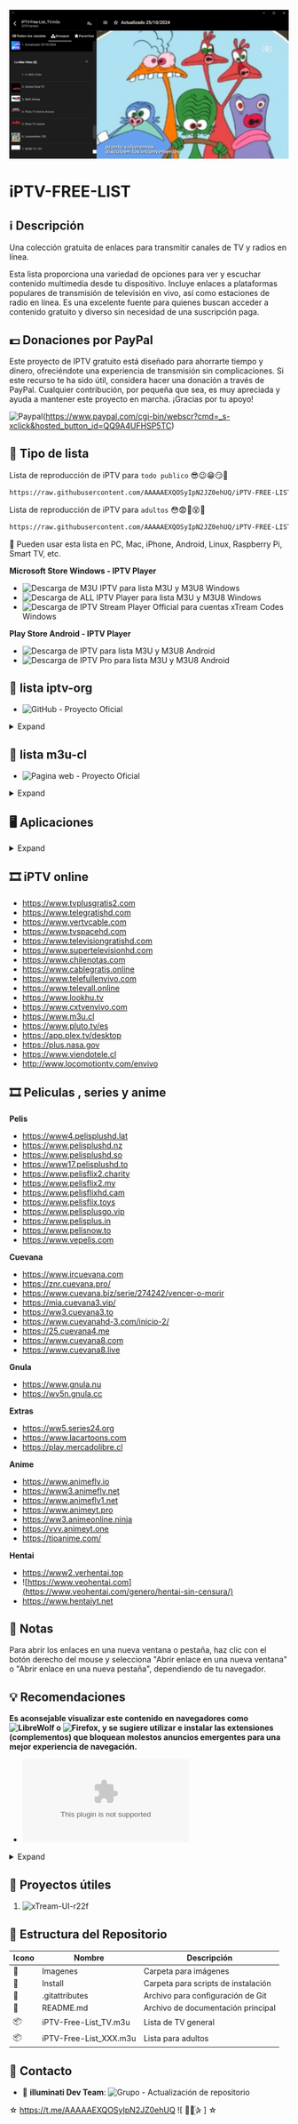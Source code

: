 ﻿![logo](https://raw.githubusercontent.com/AAAAAEXQOSyIpN2JZ0ehUQ/iPTV-FREE-LIST/refs/heads/master/Imagenes/ALL-IPTV-Player.jpg)

# iPTV-FREE-LIST

## :information_source: Descripción
Una colección gratuita de enlaces para transmitir canales de TV y radios en línea.

Esta lista proporciona una variedad de opciones para ver y escuchar contenido 
multimedia desde tu dispositivo. Incluye enlaces a plataformas populares de 
transmisión de televisión en vivo, así como estaciones de radio en línea. Es una 
excelente fuente para quienes buscan acceder a contenido gratuito y diverso sin 
necesidad de una suscripción paga.

## :dollar: Donaciones por PayPal
Este proyecto de IPTV gratuito está diseñado para ahorrarte tiempo y dinero, 
ofreciéndote una experiencia de transmisión sin complicaciones. Si este recurso te 
ha sido útil, considera hacer una donación a través de PayPal. Cualquier contribución, 
por pequeña que sea, es muy apreciada y ayuda a mantener este proyecto en 
marcha. ¡Gracias por tu apoyo!

![Paypal](https://www.paypalobjects.com/en_US/i/btn/btn_donateCC_LG.gif)(https://www.paypal.com/cgi-bin/webscr?cmd=_s-xclick&hosted_button_id=QQ9A4UFHSP5TC)

## :satellite: Tipo de lista
Lista de reproducción de iPTV para `todo publico` 😎😉😁😏🧐
```bash
https://raw.githubusercontent.com/AAAAAEXQOSyIpN2JZ0ehUQ/iPTV-FREE-LIST/master/iPTV-Free-List_TV.m3u
```

Lista de reproducción de iPTV para `adultos` 😳😨🥵😵🥴
```bash
https://raw.githubusercontent.com/AAAAAEXQOSyIpN2JZ0ehUQ/iPTV-FREE-LIST/master/iPTV-Free-List_XXX.m3u
```
:memo: Pueden usar esta lista en PC, Mac, iPhone, Android, Linux, Raspberry Pi, Smart TV, etc.

**Microsoft Store Windows - IPTV Player**
* ![Descarga de M3U IPTV](https://www.microsoft.com/store/productId/9MT1D281RDB4?ocid=pdpshare/) para lista M3U y M3U8 Windows
* ![Descarga de ALL IPTV Player](https://www.microsoft.com/store/productId/9N7DWMX898LB?ocid=pdpshare/) para lista M3U y M3U8 Windows
* ![Descarga de IPTV Stream Player Official](https://www.microsoft.com/store/productId/9P90ZH32K649?ocid=pdpshare/) para cuentas xTream Codes Windows
 
**Play Store Android - IPTV Player**
* ![Descarga de IPTV](https://play.google.com/store/apps/details?id=ru.iptvremote.android.iptv&hl=es_CL/) para lista M3U y M3U8 Android
* ![Descarga de IPTV Pro](https://play.google.com/store/apps/details?id=ru.iptvremote.android.iptv.pro&hl=es_CL/) para lista M3U y M3U8 Android

## :satellite: lista iptv-org
* ![GitHub](https://github.com/iptv-org/iptv) - Proyecto Oficial 

<details>
<summary>Expand</summary>
<br>

Lista de reproducción principal 
```bash
https://iptv-org.github.io/iptv/index.m3u
```
Agrupados por categoría 
```bash
https://iptv-org.github.io/iptv/index.category.m3u
```
Agrupados por idioma 
```bash
https://iptv-org.github.io/iptv/index.language.m3u
```
Agrupados por país 
```bash
https://iptv-org.github.io/iptv/index.country.m3u
```
Lista IPTV Lenguaje Español
```bash
https://iptv-org.github.io/iptv/languages/spa.m3u
```

</details>

## :satellite: lista m3u-cl 
* ![Pagina web](https://m3u.cl) - Proyecto Oficial 

<details>
<summary>Expand</summary>
<br>

Listas de reproducción:

M3U Chile
```bash
https://m3u.cl/lista/CL.m3u
```
Lista IPTV Música
```bash
https://m3u.cl/lista/musica.m3u
```
Lista IPTV Religiosos
```bash
https://m3u.cl/lista/religiosos.m3u
```
Lista IPTV Adultos
```bash
https://m3u.cl/lista/XXX.m3u
```
Lista IPTV TOP
```bash
https://m3u.cl/lista/top.m3u
```
Lista IPTV Total
```bash
https://m3u.cl/lista/total.m3u
```

</details>

## :desktop_computer: Aplicaciones  

<details>
<summary>Expand</summary>
<br>

## 🌐 Web

- ![Jackal](http://jackal.surge.sh) - Ver televisión en vivo desde tu navegador con la ayuda de la aplicación Next.
- ![IPTV Player](https://dev-iptv.web.app/) - Aplicación Flutter de código abierto que te permite ver transmisiones públicamente accesibles desde tu navegador.
- ![WhatsUp TV](https://whatsuptv.app/) - Reproductor de listas de reproducción IPTV (.m3u).
- ![IPTV Stream](http://yielding-meeting.surge.sh) - Ver IPTV en línea.
- ![TVPeer](http://tvpeer.github.io/) - Ver IPTV Peer to Peer (P2P) en línea desde tu navegador.
- ![Worlds TV Mobile](https://worldstvmobile.com/) - Busca el canal que prefieras sintonizar y transmite con un clic.
- ![IPTVnator](https://iptvnator.vercel.app/) - Aplicación de IPTV de código abierto y multiplataforma con múltiples características, como soporte para listas de reproducción m3u y m3u8, favoritos, archivo/catchup de TV y más.
- ![VidGrid](https://vidgrid.tk.gg) - Visor multicanal centrado en noticias con soporte para listas de reproducción en vivo m3u8, transmisiones de YouTube y Twitch con cambio de audio con un clic.
- ![IPTV Smarter Player](http://webtv.iptvsmarters.com) - Reproductor de video que permite a tus clientes o usuarios finales de IPTV transmitir contenido como TV en vivo, VOD, series y catchup de TV suministrados por ti.
- ![Purple WebPlayer](http://login.purpletv.app) - Webplayer gratuito para transmitir contenido dentro del navegador.
- ![Web TV](http://01234.fun/) - Reproductor IPTV.
- ![Pleyr](https://pleyr.net/) - Reproductor de IPTV para navegador web tanto para listas de reproducción m3u8 como mpeg2-ts.
- ![TV Tuner](https://tvtuner.vercel.app/) - Ver IPTV en línea con características como mantener el último canal seleccionado, buscar canal, buscar país y soportado para diseños web y móviles.

## 🖥️ Windows

- ![VLC for Windows](https://www.videolan.org/vlc/download-windows.html) - Reproductor multimedia portátil gratuito y de código abierto compatible con múltiples plataformas.
- ![Kodi](https://kodi.tv/) - Reproductor multimedia gratuito y multiplataforma con soporte de biblioteca.
- ![MPC-HC](https://github.com/clsid2/mpc-hc) - Reproductor de video y audio gratuito y de código abierto para Windows.
- ![PotPlayer](https://potplayer.daum.net/) - Reproductor multimedia gratuito para Windows.
- ![Megacubo](https://megacubo.tv) - Aplicación de transmisión de IPTV de código abierto y multiplataforma con características como favoritos, recomendaciones basadas en EPG, etc. Compatible con listas M3U, Xtream y dispositivos Mag.
- ![IPTVnator](https://github.com/4gray/iptvnator) - Aplicación gratuita de IPTV de transmisión multiplataforma con características como favoritos, EPG, archivo de TV, etc.
- ![termv](https://github.com/Roshan-R/termv) - Reproductor de IPTV de terminal escrito en bash.
- ![Zoom Player](https://www.inmatrix.com/zplayer/) - Reproductor multimedia personalizable para PCs con Windows.
- ![SimpleTV](https://www.filehorse.com/es/descargar-simpletv/#review) - SimpleTV es una aplicación optimizada de reproducción de TV por Internet que puede ayudarle a organizar mejor sus listas de reproducción.

## 🍏 macOS

- ![VLC for Mac OS X](https://www.videolan.org/vlc/download-macosx.html) - Reproductor multimedia portátil gratuito y de código abierto compatible con múltiples plataformas.
- ![IINA](https://iina.io/) - Reproductor multimedia moderno para macOS.
- ![Elmedia Video Player](https://apps.apple.com/us/app/elmedia-video-player/id1044549675) - Reproductor multimedia gratuito para Mac OS.
- ![Kodi](https://kodi.tv/) - Reproductor multimedia gratuito y multiplataforma con soporte de biblioteca.
- ![Megacubo](https://megacubo.tv/?os=MacOS) - Aplicación de transmisión de IPTV de código abierto y multiplataforma con características como favoritos, recomendaciones basadas en EPG, etc. Compatible con listas M3U, Xtream y dispositivos Mag.
- ![IPTVnator](https://github.com/4gray/iptvnator) - Aplicación gratuita de IPTV de transmisión multiplataforma con características como favoritos, EPG, archivo de TV, etc.
- ![termv](https://github.com/Roshan-R/termv) - Reproductor de IPTV de terminal escrito en bash.
- ![IPTV Player Live](https://apps.apple.com/us/app/iptv-player-live-watch-tv-m3u/id1662299469) - Reproductor de IPTV fácil de usar y administrador de listas que admite listas de reproducción M3U remotas y locales, reproducción en Picture-in-Picture y sincronización de contenido basada en iCloud para tus otros dispositivos Apple.
- ![Opus IPTV Player](https://apps.apple.com/app/apple-store/id1592313576?pt=123343602&ct=awesome-iptv&mt=8) - Reproductor de IPTV multiplataforma para todos tus dispositivos incluyendo iOS, iPad, MacOS, Apple TV, Android y Android Tv.

## 🐧 Linux

- ![VLC for Linux](https://www.videolan.org/vlc/#download) - Reproductor multimedia portátil gratuito y de código abierto compatible con múltiples plataformas.
- ![Kodi](https://kodi.tv/) - Reproductor multimedia gratuito y multiplataforma con soporte de biblioteca.
- ![Megacubo](https://github.com/EdenwareApps/Megacubo) - Aplicación de transmisión de IPTV de código abierto y multiplataforma con características como favoritos, recomendaciones basadas en EPG, etc. Compatible con listas M3U, Xtream y dispositivos Mag.
- ![Hypnotix](https://github.com/linuxmint/hypnotix) - Aplicación gratuita de transmisión de IPTV con soporte para TV en vivo, películas y series.
- ![IPTVnator](https://github.com/4gray/iptvnator) - Aplicación gratuita de IPTV de transmisión multiplataforma con características como favoritos, EPG, archivo de TV, etc.
- ![FreetuxTV](https://github.com/freetuxtv/freetuxtv) - Reproductor de televisión e radio por internet.
- ![termv](https://github.com/Roshan-R/termv) - Reproductor de IPTV de terminal escrito en bash.
- ![IPTV Desktop](https://github.com/0x0is1/iptv-desktop) - Mira canales de televisión en tu dispositivo a través de internet desde todo el mundo de forma gratuita.
- ![pytermv](https://github.com/Ahmed-Zamouche/pytermv) - Reproductor de IPTV de terminal escrito en Python.
- ![yuki-iptv](https://codeberg.org/Ame-chan-angel/yuki-iptv) - Reproductor de IPTV con soporte EPG (fork de Astroncia IPTV).

## 📱 iOS

- ![Flex IPTV](https://apps.apple.com/ae/app/flex-iptv/id1182930255) - Permite ver TV en vivo y streams IPTV basados en tecnología.
- ![nPlayer](https://apps.apple.com/us/app/nplayer/id1116905928) - Reproductor multimedia con soporte DTS (DTS HD), DTS Headphone:X, Dolby (AC3, E-AC3).
- ![FastoTV Lite](https://apps.apple.com/us/app/fastotvlite/id1496936356) - Cliente IPTV de código abierto y sin publicidad, con soporte para medios en vivo, VOD, lista de favoritos y EPG.
- ![WhatsUp TV](https://apps.apple.com/us/app/whatsup-tv/id1476950273) - Reproductor para listas de reproducción IPTV (.m3u).
- ![Smarters Player Lite](https://apps.apple.com/in/app/smarters-player-lite/id1628995509) - Reproductor de video que permite a tus clientes o usuarios finales de IPTV reproducir contenido como TV en vivo, VOD, series y TV Catchup suministrados por ti.
- ![Purple Playlist Player](https://apps.apple.com/us/app/purple-playlist-player/id1547219704) - Reproductor IPTV para que los usuarios vean contenido con su lista de reproducción.
- ![IPTV Player Live](https://apps.apple.com/us/app/iptv-player-live-watch-tv-m3u/id1662299469) - Reproductor gratuito de IPTV y gestor de listas M3U que soporta Picture-in-Picture, AirPlay, Chromecast y sincronización iCloud para una experiencia conectada en iPhone, iPad, Apple TV.
- ![Opus IPTV Player](https://apps.apple.com/app/apple-store/id1592313576?pt=123343602&ct=awesome-iptv&mt=8) - Reproductor IPTV multiplataforma para todos tus dispositivos incluyendo iOS, iPad, MacOS, Apple TV, Android y Android TV.
- ![APTV](https://apps.apple.com/us/app/aptv/id1630403500) - Una aplicación de alta calidad para reproducción en vivo que puede previsualizar en tiempo real. Es un reproductor multifuncional que puede reproducir y visualizar (requiere soporte del origen de transmisión en vivo).

## 🤖 Android

- ![Kodi](https://play.google.com/store/apps/details?id=org.xbmc.kodi) - Reproductor multimedia gratuito y multiplataforma con soporte de biblioteca.
- ![KgTv Player](https://play.google.com/store/apps/details?id=tk.kgtv) - Reproductor IPTV con soporte para cambio de calidad, búsqueda, exportación y modificación de canales.
- ![VLC for Android](https://play.google.com/store/apps/details?id=org.videolan.vlc) - Reproductor multimedia portátil gratuito y de código abierto compatible con múltiples plataformas.
- ![MX Player](https://play.google.com/store/apps/details?id=com.mxtech.videoplayer.ad) - Potente reproductor de video con aceleración avanzada de hardware y soporte de subtítulos.
- ![FastoTV Lite](https://play.google.com/store/apps/details?id=com.fastotv.lite) - Cliente IPTV de código abierto y sin publicidad, con soporte para medios en vivo, VOD, lista de favoritos y EPG.
- ![TiviMate IPTV Player](https://play.google.com/store/apps/details?id=ar.tvplayer.tv) - Reproductor IPTV para cajas de Android.
- ![Megacubo](https://megacubo.tv/?os=Android) - Aplicación de transmisión de IPTV de código abierto y multiplataforma con características como favoritos, recomendaciones basadas en EPG, etc. Compatible con listas M3U, Xtream y dispositivos Mag.
- ![TVirl](https://play.google.com/store/apps/details?id=by.stari4ek.tvirl) - Servicio de entrada especial para Android TV que integra canales IPTV en la aplicación de TV preinstalada como ![Live Channels](https://play.google.com/store/apps/details?id=com.google.android.tv).
- ![CosmiTV Player](https://play.google.com/store/apps/details?id=com.cosmiquest.tv) - Reproductor y DVR de IPTV para Android que se asemeja a la caja de TV por cable.
- ![kantv](https://github.com/zhouwg/kantv) - Reproductor de código abierto para Android.
- ![TV.io Home Streaming](https://play.google.com/store/apps/details?id=com.player.online.tv&gl=GB) - Transmisión de IPTV con soporte para Chromecast y chat en grupos.
- ![ProgTV Android](https://play.google.com/store/apps/details?id=com.progdvb.progtva) - Software simple pero conveniente y universal para ver canales de TV y escuchar radio a través de Internet o red local.
- ![IPTV Smarters App](https://www.iptvsmarters.com/#downloads) - Reproductor de video que permite a tus clientes o usuarios finales de IPTV reproducir contenido como TV en vivo, VOD, series y TV Catchup suministrados por ti.
- ![IPTV Smart Purple Player](https://www.purplesmarttv.com/#downloads) - Reproductor IPTV para que los usuarios vean contenido con su lista de reproducción.
- ![Mbogi Music](https://play.google.com/store/apps/details?id=com.mbogimusic) - Una aplicación de audio y video que te da acceso a miles de radio en línea gratuita, IPTV y podcasts de todo el mundo.
- ![Opus IPTV Player](https://play.google.com/store/apps/details?id=com.biel.opus.mediaplayer) - Reproductor IPTV multiplataforma para todos tus dispositivos incluyendo iOS, iPad, MacOS, Apple TV, Android y Android TV.
- ![IPTV Pro](https://play.google.com/store/apps/details?id=ru.iptvremote.android.iptv.pro) - Reproductor IPTV para Android.
- ![M3UAndroid](https://github.com/realOxy/M3UAndroid) - Reproductor de streaming de código abierto para Android para reproducir canales favoritos en modo zapping con mejoras en el reproductor multimedia.

## 📺 Smart TV

- ![SS IPTV](https://ss-iptv.com/en) - Aplicación para Smart TV que permite la visualización de IPTV para sus usuarios.

## 🍏 Apple TV

- ![iPlayTV](https://apps.apple.com/us/app/iplaytv/id1072226801) - Reproductor IPTV/M3U para Apple TV.
- ![IPTV Player Live](https://apps.apple.com/us/app/iptv-player-live-watch-tv-m3u/id1662299469) - Reproductor gratuito de IPTV con soporte para M3U, Xtream Codes y sincronización iCloud para una experiencia conectada en Apple TV, iPhone, iPad y Mac.
- ![Opus IPTV Player](https://apps.apple.com/app/apple-store/id1592313576?pt=123343602&ct=awesome-iptv&mt=8) - Reproductor IPTV multiplataforma para todos tus dispositivos incluyendo iOS, iPad, MacOS, Apple TV, Android y Android TV.

## 🎮 Xbox

- ![Open IPTV](https://www.microsoft.com/en-us/p/open-iptv/9n9gc8l5mldm) - Un moderno reproductor IPTV para Xbox One.

## 🌐 Google Chrome

- ![Native HLS Playback](https://chrome.google.com/webstore/detail/native-hls-playback/emnphkkblegpebimobpbekeedfgemhof) - Permite al navegador reproducir urls de video HLS (m3u8) de manera 'nativa'.
- ![EPG Viewer](https://chrome.google.com/webstore/detail/epg-viewer/lnhfllpjnichiepbkgnfhpaakhicbelh) - Permite visualizar archivos XMLTV directamente en el navegador.

## 📺 Roku

- ![IOTV](https://channelstore.roku.com/details/7bca35663cdfc649a1d3ca816cf729f7/iotv) - Reproductor IPTV para Roku.

## 🌐 Providers

- ![LyngSat Stream](http://www.lyngsat-stream.com/) - Enlaces públicos a 3018 canales de TV lineales y 2963 canales de radio transmitidos por Internet.
- ![FreetuxTV WebTV Manager](http://database.freetuxtv.net/site/index) - Base de datos gratuita de WebTV y Web Radio.
- ![CXTv](http://www.cxtvlive.com/) - 1308 canales de TV y 287 cámaras de todo el mundo.
- ![Televisión de Costa Rica en vivo](http://www.costaricaenvivo.net/) - Canales en vivo de Costa Rica.
- ![Televisión Dominicana en vivo](http://www.televisiondominicanaenvivo.com/) - Canales en vivo de la República Dominicana.
- ![Televisión de Honduras en vivo](http://www.canalesdehondurasenvivo.com/) - Canales en vivo de Honduras.
- ![Televisión de Guatemala en vivo](https://www.guatemalaenvivo.net/) - Canales en vivo de Guatemala.
- ![Canales del Salvador](http://www.canalesdelsalvadorenvivo.com/) - Canales en vivo de El Salvador.
- ![Canales de Bolivia en vivo](http://www.canalesbolivianosenvivo.com/) - Canales en vivo de Bolivia.
- ![Canales Ecuatorianos en vivo](https://www.canalesecuatorianosenvivo.com/) - Canales en vivo de Ecuador.
- ![Haiti Broadcasting](https://hbiptv.com/) - Canales en vivo de Haití.
- ![AfghanLive TV](http://www.afghanlive.tv/) - Canales en vivo de Afganistán.
- ![Connecktik TV](http://connectik.tv/) - Canales de TV en vivo desde Camerún.
- ![FreeStreamsLive](http://yg.freestreams-live1.com/) - Canales de TV deportivos de todo el mundo.
- ![Squid TV](https://www.squidtv.net/) - Guía de canales de TV en vivo transmitidos desde todo el mundo.
- ![Online TV](http://tvtvtv.ru/index_eng.php) - Catálogo de TV en línea de todos los países con descripciones.
- ![TDTChannels](https://www.tdtchannels.com/) - Canales en vivo de España e internacional.
- ![OnlineStream.live](https://onlinestream.live/) - Canales de TV y radio en vivo de Hungría.
- ![IPTV list](https://iptvlist.ml/) - Lista de canales IPTV con opción para reproducirlos directamente en el navegador.
- ![Easy Web TV](https://zhangboheng.github.io/Easy-Web-TV-M3u8/) - Forma sencilla de escuchar estaciones de radio y ver películas, series, animes, shows, pornografía e IPTV en el sitio web.
- ![TNT en direct](https://www.tntendirect.com/) - Canales TNT en vivo desde Francia.
- ![m3u.cl](http://m3u.cl/) - Canales de TV y radio en vivo de Chile, Argentina, Perú, Brasil, Bolivia, Colombia, Venezuela, México y España.
- ![EPG.pw](https://epg.pw/test_channel_page.html) - Canales de TV en vivo de todo el mundo.
- ![Chinese TV](https://www.tvchinese.net/) - Enlaces a transmisiones en vivo de canales de TV chinos.
- ![photocall.tv](https://photocall.tv/) - Televisión y radio en línea.

## 📦 Fuentes de datos de canales

Una lista de fuentes útiles que contienen información sobre canales de televisión.

- ![LyngSat](https://www.lyngsat.com/) - Base de datos de canales de TV vía satélite necesaria para capturar señales.
- ![LyngSat Logo](https://www.lyngsat-logo.com/) - Colección de logos de canales de TV.
- ![TV Address](https://www.tv-address.com/) - Información sobre canales de TV.
- ![Tapiosinn/tv-logos](https://github.com/Tapiosinn/tv-logos/) - Colección de logos de canales de TV.
- ![RabbitEars.info](https://rabbitears.info/) - Detalles sobre canales locales de TV por aire en EE.UU.
- ![Picons](https://github.com/picons/picons) - Colección de logos de canales de TV.
- ![KingOfSat](https://en.kingofsat.net/index.php) - Directorio europeo de zapping vía satélite.
- ![Bulsatcom](https://www.bulsatcom.bg/televiziya/televizionni-kanali/) - Lista de canales búlgaros e internacionales disponibles vía Bulsatcom.
- ![Satindex.de](https://www.satindex.de/) - Lista de canales distribuidos vía satélites Astra y Hotbird.
- ![REM](http://www.rem.rs/en/media-service-providers-register) - Información detallada sobre canales de TV serbios.
- ![iptv-pro/iptv-pro.github.io](https://github.com/iptv-pro/iptv-pro.github.io) - Logos de canales de TV asiáticos.
- ![TVCL](https://www.tvchannellists.com/w/Main_Page) - Listados y alineaciones de canales de TV de todo el mundo.
- ![Telepedia](https://telepedia.fandom.com/ru/) - Wiki sobre canales de TV, compañías y programas.
- ![Mihsign Vision](https://mihsignvision.fandom.com/wiki/Mihsign_Vision) - Lista de canales de TV y compañías.
- ![Cableman](https://www.cableman.ru/channels/table) - Catálogo de canales de TV transmitidos en Rusia.
- ![FCCdata.org](https://fccdata.org/) - Datos sobre emisoras en EE.UU., Canadá, México, Reino Unido, Irlanda, Australia y Japón.
- ![Mavise](https://mavise.obs.coe.int/) - Base de datos sobre servicios audiovisuales en Europa.
- ![Logopedia](https://logos.fandom.com/wiki/Logopedia) - Base de datos colaborativa de logos y branding.
- ![Predavatel](https://predavatel.com/) - Información detallada sobre canales búlgaros y macedonios.
- ![CEM](https://www.cem.bg/linear_reg.php) - Registro oficial de canales de TV transmitidos en Bulgaria.
- ![Sat-address](https://www.sat-address.com/) - Información sobre canales vía satélite, terrestres, cable, IPTV y streaming en todo el mundo.

## 📺 Fuentes de EPG

Fuentes de EPG (Guía Electrónica de Programas) para canales de IPTV.

- ![EPG for IPTV](https://epg.best/) - Guía de Programación Electrónica personalizada para IPTV a nivel mundial.
- ![IPTVX|one](https://iptvx.one/viewtopic.php?f=12&t=4&sid=5d7f43099b396af229d5961ec746fc14) - Guía para canales de la Comunidad de Estados Independientes (CEI).
- ![i.mjh.nz](http://i.mjh.nz/) - Guía para canales de Australia, Nueva Zelanda y Sudáfrica.
- ![epg.51zmt.top](http://epg.51zmt.top:8000/) - Guías principalmente para canales de China e internacionales.
- ![deepepg](https://www.deepepg.com/) - EPG para China.
- ![EPG.pw](https://epg.pw/) - Guía de Programación Electrónica personalizada para IPTV a nivel mundial.
- ![bevy.be](https://www.bevy.be/epg-guide/) - EPG gratuito de 2 días ordenado por país.
- ![EPGSHARE01](https://epgshare01.online/) - Guías de programación para múltiples países.
- ![pluginsxbmc.com](https://www.pluginsxbmc.com/2019/10/guias-epg-actualizadas.html/) - Guías de programación EPG válidas para ser usadas con listas IPTV.
- ![capa9.net](https://www.capa9.net/temas/gu%C3%ADa-epg-chile-incluye-regionales.1141372/) - Guías de programación EPG para IPTV.

## 🛠️ Herramientas

Herramientas útiles para trabajar con IPTV.

- ![WebGrab+Plus](http://www.webgrabplus.com/) - Capturador multi-sitio incremental de EPG XMLTV.
- ![Streamtest](https://streamtest.in/) - Utilidad gratuita y fácil de usar para probar streams web.
- ![m3u4u](https://m3u4u.com/) - Crea, edita, y ordena listas m3u en línea, incluyendo EPG.
- ![Streamlink](https://streamlink.github.io/index.html) - Utilidad de línea de comandos para extraer streams de varios servicios.
- ![RockMyM3u](https://rockmym3u.com/) - Editor de M3U & Xtream para crear listas de reproducción.
- ![m3u.in](https://m3u.in/) - Crea, edita y fusiona listas de reproducción m3u en línea.
- ![IPTV Tools](http://www.iptvtools.net/) - Herramientas para IPTV como comprobador de enlaces.

## 💻 Programación

Bibliotecas y frameworks para trabajar con datos de IPTV

- ![@iptv/xmltv](https://www.npmjs.com/package/@iptv/xmltv) - Parser y generador rápido de xmltv para Node y navegadores.
- ![IPTV Checker](https://www.npmjs.com/package/iptv-checker) - Herramienta para verificar listas de reproducción IPTV en Node.js.
- ![IPTV M3U Filter](https://github.com/huxuan/iptv-m3u-filter) - Script para filtrar listas de reproducción IPTV m3u según criterios personalizados.
- ![iptv-checker-module](https://www.npmjs.com/package/iptv-checker-module) - Paquete Node.js para verificar la calidad de conexión de canales en listas .m3u de forma programática.
- ![@iptv/playlist](https://www.npmjs.com/package/@iptv/playlist) - Parser y generador rápido de M3U para Node y navegadores.
- ![weekend-project-space/web-tv](https://github.com/weekend-project-space/web-tv) - Reproductor IPTV con soporte para listas M3U.
- ![xTeVe](https://github.com/xteve-project/xTeVe) - Proxy M3U para Plex DVR y Emby Live TV.

##    Contribución

Siéntete libre de realizar cualquier cambio en esta lista. Siempre y cuando esté relacionado con el tema de IPTV, es muy probable que sea aceptado.

## 📝 Licencia

![CC0](https://licensebuttons.net/p/zero/1.0/88x31.png)](https://creativecommons.org/publicdomain/zero/1.0/)

</details>

## :film_strip: iPTV online

* https://www.tvplusgratis2.com
* https://www.telegratishd.com
* https://www.vertvcable.com
* https://www.tvspacehd.com
* https://www.televisiongratishd.com
* https://www.supertelevisionhd.com
* https://www.chilenotas.com
* https://www.cablegratis.online
* https://www.telefullenvivo.com
* https://www.televall.online
* https://www.lookhu.tv 
* https://www.cxtvenvivo.com
* https://www.m3u.cl
* https://www.pluto.tv/es
* https://app.plex.tv/desktop
* https://plus.nasa.gov
* https://www.viendotele.cl
* http://www.locomotiontv.com/envivo

## :film_strip: Peliculas , series y anime
**Pelis**
* https://www4.pelisplushd.lat
* https://www.pelisplushd.nz
* https://www.pelisplushd.so
* https://www17.pelisplushd.to
* https://www.pelisflix2.charity
* https://www.pelisflix2.my
* https://www.pelisflixhd.cam
* https://www.pelisflix.toys
* https://www.pelisplusgo.vip
* https://www.pelisplus.in
* https://www.pelisnow.to
* https://www.vepelis.com

**Cuevana**
* https://www.ircuevana.com
* https://znr.cuevana.pro/
* https://www.cuevana.biz/serie/274242/vencer-o-morir
* https://mia.cuevana3.vip/
* https://ww3.cuevana3.to
* https://www.cuevanahd-3.com/inicio-2/
* https://25.cuevana4.me
* https://www.cuevana8.com
* https://www.cuevana8.live

**Gnula**
* https://www.gnula.nu
* https://wv5n.gnula.cc

**Extras**
* https://ww5.series24.org
* https://www.lacartoons.com
* https://play.mercadolibre.cl

**Anime**
* https://www.animeflv.io
* https://www3.animeflv.net
* https://www.animeflv1.net
* https://www.animeyt.pro
* https://ww3.animeonline.ninja
* https://vvv.animeyt.one
* https://tioanime.com/

**Hentai**
* https://www2.verhentai.top
* ![https://www.veohentai.com](https://www.veohentai.com/genero/hentai-sin-censura/)
* https://www.hentaiyt.net

## :bookmark_tabs: Notas
Para abrir los enlaces en una nueva ventana o pestaña, haz clic con el botón derecho del mouse y selecciona "Abrir enlace en una nueva ventana" o "Abrir enlace en una nueva pestaña", dependiendo de tu navegador.

## :bulb: Recomendaciones
**Es aconsejable visualizar este contenido en navegadores como ![LibreWolf](https://librewolf.net/) o ![Firefox](https://www.mozilla.org/es-cl/firefox/new/), y se sugiere utilizar e instalar las extensiones (complementos) que bloquean molestos anuncios emergentes para una mejor experiencia de navegación.**

* ![Descarga de TV Librewolf Browser Preconfigurado](https://www.dropbox.com/scl/fi/sk3m4fvfd5kndgcng76cp/TV-Librewolf-Browser.zip?rlkey=tw8zg2eorsj1922uvv2uh8f28&st=lqvi28zw&dl=0/)

<details>
<summary>Expand</summary>
<br>

## :gear: ADD-ONS Principal 

1. ![uBlock Origin por Raymond Hill](https://addons.mozilla.org/es/firefox/addon/ublock-origin/)
2. ![AdGuard AdBlocker por Adguard Software Ltd](https://addons.mozilla.org/es/firefox/addon/adguard-adblocker/)
3. ![ClearURLs por Kevin R.](https://addons.mozilla.org/es/firefox/addon/clearurls/)
4. ![Buster: Captcha Solver for Humans by Armin Sebastian](https://addons.mozilla.org/en-US/firefox/addon/buster-captcha-solver/)
5. ![FastForward by FastForward Team](https://addons.mozilla.org/en-US/firefox/addon/fastforwardteam/)
6. ![WebRTC Control by Bernard](https://addons.mozilla.org/en-US/firefox/addon/webrtc-control/)
7. ![Smart HTTPS by ilGur](https://addons.mozilla.org/en-US/firefox/addon/smart-https-revived/)

## :gear: ADD-ONS Temas 

1. ![Hacker por That Tall Guy](https://addons.mozilla.org/es/firefox/addon/hacker-mode/)
2. ![BasementHackerOS por Yewfy](https://addons.mozilla.org/es/firefox/addon/basementhackeros/)

## :gear: ADD-ONS Opcional

1. ![Privacy Badger por EFF Technologists](https://addons.mozilla.org/es/firefox/addon/privacy-badger17/)
2. ![TWP - Translate Web Pages por Filipe Ps](https://addons.mozilla.org/es/firefox/addon/traduzir-paginas-web/)
3. ![Dark Reader by Dark Reader Ltd](https://addons.mozilla.org/en-US/firefox/addon/darkreader/)

</details>

## :file_folder: Proyectos útiles 
1. ![xTream-UI-r22f](https://github.com/AAAAAEXQOSyIpN2JZ0ehUQ/iPTV-FREE-LIST/tree/master/Install/xTream-UI-r22f)

## :open_file_folder: Estructura del Repositorio

| Icono            | Nombre         | Descripción                                 |
|------------------|------------------------|-------------------------------------|
| :file_folder:    | Imagenes               | Carpeta para imágenes               |
| :file_folder:    | Install                | Carpeta para scripts de instalación |
| :page_facing_up: | .gitattributes         | Archivo para configuración de Git   |
| :book:           | README.md              | Archivo de documentación principal  |
| :package:        | iPTV-Free-List_TV.m3u  | Lista de TV general                 |
| :package:        | iPTV-Free-List_XXX.m3u | Lista para adultos                  |

## :email: Contacto 
* :busts_in_silhouette: **illuminati Dev Team**: ![Grupo](https://t.me/AAAAAEXQOSyIpN2JZ0ehUQ) - Actualización de repositorio 

☆ https://t.me/AAAAAEXQOSyIpN2JZ0ehUQ ![  ⃘⃤꙰✰ ] ☆
